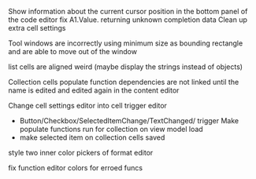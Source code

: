 ﻿
Show information about the current cursor position in the bottom panel of the code editor
fix A1.Value. returning unknown completion data
Clean up extra cell settings

Tool windows are incorrectly using minimum size as bounding rectangle and are able to move out of the window

list cells are aligned weird (maybe display the strings instead of objects)

Collection cells populate function dependencies are not linked until the name is edited and edited again in the content editor

Change cell settings editor into cell trigger editor
- Button/Checkbox/SelectedItemChange/TextChanged/ trigger
Make populate functions run for collection on view model load
- make selected item on collection cells saved

style two inner color pickers of format editor

fix function editor colors for erroed funcs